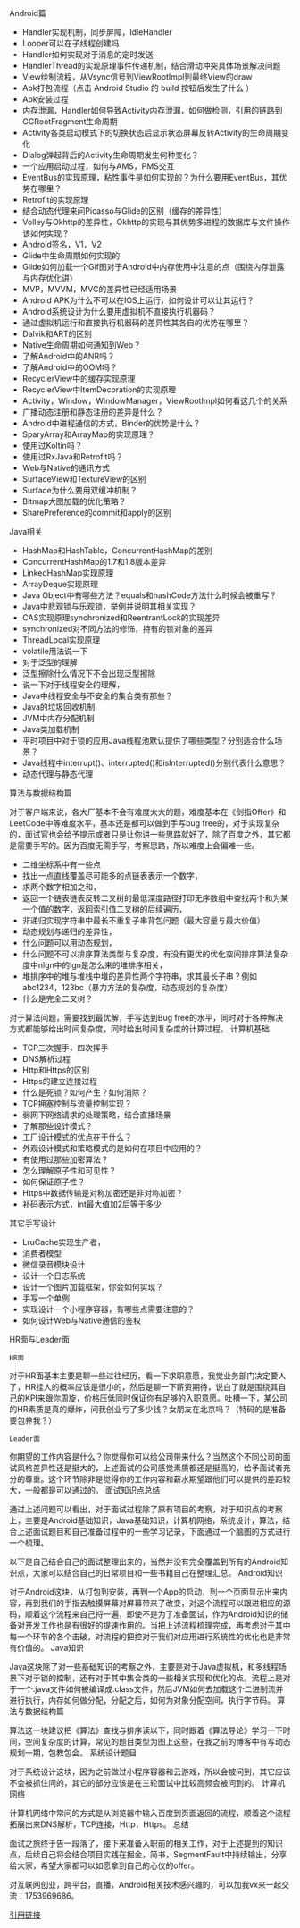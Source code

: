 Android篇

- Handler实现机制，同步屏障，IdleHandler
- Looper可以在子线程创建吗
- Handler如何实现对于消息的定时发送
- HandlerThread的实现原理事件传递机制，结合滑动冲突具体场景解决问题
- View绘制流程，从Vsync信号到ViewRootImpl到最终View的draw
- Apk打包流程（点击 Android Studio 的 build 按钮后发生了什么 ）
- Apk安装过程
- 内存泄漏，Handler如何导致Activity内存泄漏，如何做检测，引用的链路到GCRootFragment生命周期
- Activity各类启动模式下的切换状态后显示状态屏幕反转Activity的生命周期变化
- Dialog弹起背后的Activity生命周期发生何种变化？
- 一个应用启动过程，如何与AMS，PMS交互
- EventBus的实现原理，粘性事件是如何实现的？为什么要用EventBus，其优势在哪里？
- Retrofit的实现原理
- 结合动态代理来问Picasso与Glide的区别（缓存的差异性）
- Volley与Okhttp的差异性，Okhttp的实现与其优势多进程的数据库与文件操作该如何实现？
- Android签名，V1，V2
- Glide中生命周期如何实现的
- Glide如何加载一个Gif图对于Android中内存使用中注意的点（围绕内存泄露与内存优化讲）
- MVP，MVVM，MVC的差异性已经适用场景
- Android APK为什么不可以在IOS上运行，如何设计可以让其运行？
- Android系统设计为什么要用虚拟机不直接执行机器码？
- 通过虚拟机运行和直接执行机器码的差异性其各自的优势在哪里？
- Dalvik和ART的区别
- Native生命周期如何通知到Web？
- 了解Android中的ANR吗？
- 了解Android中的OOM吗？
- RecyclerView中的缓存实现原理
- RecyclerView中ItemDecoration的实现原理
- Activity，Window，WindowManager，ViewRootImpl如何看这几个的关系
- 广播动态注册和静态注册的差异是什么？
- Android中进程通信的方式，Binder的优势是什么？
- SparyArray和ArrayMap的实现原理？
- 使用过Koltin吗？
- 使用过RxJava和Retrofit吗？
- Web与Native的通讯方式
- SurfaceView和TextureView的区别
- Surface为什么要用双缓冲机制？
- Bitmap大图加载的优化策略？
- SharePreference的commit和apply的区别

Java相关

- HashMap和HashTable，ConcurrentHashMap的差别
- ConcurrentHashMap的1.7和1.8版本差异
- LinkedHashMap实现原理
- ArrayDeque实现原理
- Java Object中有哪些方法？equals和hashCode方法什么时候会被重写？
- Java中悲观锁与乐观锁，举例并说明其相关实现？
- CAS实现原理synchronized和ReentrantLock的实现差异
- synchronized对不同方法的修饰，持有的锁对象的差异
- ThreadLocal实现原理
- volatile用法说一下
- 对于泛型的理解
- 泛型擦除什么情况下不会出现泛型擦除
- 说一下对于线程安全的理解，
- Java中线程安全与不安全的集合类有那些？
- Java的垃圾回收机制
- JVM中内存分配机制
- Java类加载机制
- 平时项目中对于锁的应用Java线程池默认提供了哪些类型？分别适合什么场景？
- Java线程中interrupt()、interrupted()和isInterrupted()分别代表什么意思？
- 动态代理与静态代理

算法与数据结构篇

对于客户端来说，各大厂基本不会有难度太大的题，难度基本在《剑指Offer》和LeetCode中等难度水平，基本还是都可以做到手写bug free的，对于实现复杂的，面试官也会给予提示或者只是让你讲一些思路就好了，除了百度之外，其它都是需要手写的。因为百度无需手写，考察思路，所以难度上会偏难一些。

- 二维坐标系中有一些点
- 找出一点直线覆盖尽可能多的点链表表示一个数字，
- 求两个数字相加之和，
- 返回一个链表链表反转二叉树的最低深度路径打印无序数组中查找两个和为某一个值的数字，返回索引值二叉树的后续遍历，
- 非递归实现字符串中最长不重复子串背包问题（最大容量与最大价值）
- 动态规划与递归的差异性，
- 什么问题可以用动态规划，
- 什么问题不可以排序算法类型与复杂度，有没有更优的优化空间排序算法复杂度中nlgn中的lgn是怎么来的堆排序相关，
- 堆排序中的堆与堆栈中堆的差异性两个字符串，求其最长子串？例如abc1234，123bc（暴力方法的复杂度，动态规划的复杂度）
- 什么是完全二叉树？

对于算法问题，需要找到最优解，手写达到Bug free的水平，同时对于各种解决方式都能够给出时间复杂度，同时给出时间复杂度的计算过程。
计算机基础

- TCP三次握手，四次挥手
- DNS解析过程
- Http和Https的区别
- Https的建立连接过程
- 什么是死锁？如何产生？如何消除？
- TCP拥塞控制与流量控制实现？
- 弱网下网络请求的处理策略，结合直播场景
- 了解那些设计模式？
- 工厂设计模式的优点在于什么？
- 外观设计模式和策略模式的是如何在项目中应用的？
- 有使用过那些加密算法？
- 怎么理解原子性和可见性？
- 如何保证原子性？
- Https中数据传输是对称加密还是非对称加密？
- 补码表示方式，int最大值加2后等于多少

其它手写设计

- LruCache实现生产者，
- 消费者模型
- 微信录音模块设计
- 设计一个日志系统
- 设计一个图片加载框架，你会如何实现？
- 手写一个单例
- 实现设计一个小程序容器，有哪些点需要注意的？
- 如何设计Web与Native通信的鉴权

HR面与Leader面

    HR面

对于HR面基本主要是聊一些过往经历，看一下求职意愿，我觉业务部门决定要人了，HR挂人的概率应该是很小的，然后是聊一下薪资期待，说白了就是围绕其自己的KPI来跟你周旋，价格压低同时保证你有足够的入职意愿。吐槽一下，某公司的HR素质是真的爆炸，问我创业亏了多少钱？女朋友在北京吗？（特码的是准备要包养我？）

    Leader面

你期望的工作内容是什么？你觉得你可以给公司带来什么？当然这个不同公司的面试风格差异性还是挺大的，上述面试的公司感觉素质都还是挺高的，给予面试者充分的尊重。这个环节除非是觉得你的工作内容和薪水期望跟他们可以提供的差距较大，一般都是可以通过的。
面试知识点总结

通过上述问题可以看出，对于面试过程除了原有项目的考察，对于知识点的考察上，主要是Android基础知识，Java基础知识，计算机网络，系统设计，算法，结合上述面试题目和自己准备过程中的一些学习记录，下面通过一个脑图的方式进行一个梳理。



以下是自己结合自己的面试整理出来的，当然并没有完全覆盖到所有的Android知识点，大家可以结合自己的日常项目和一些书籍自己在整理汇总。
Android知识



对于Android这块，从打包到安装，再到一个App的启动，到一个页面显示出来内容，再到我们的手指去触摸屏幕对屏幕带来了改变，对这个流程可以跟进相应的源码，顺着这个流程来自己捋一遍，即使不是为了准备面试，作为Android知识的储备对开发工作也是有很好的提速作用的。当把上述流程梳理完成，再考虑对于其中每一个环节的各个击破，对流程的把控对于我们对应用进行系统性的优化也是非常有价值的。
Java知识



Java这块除了对一些基础知识的考察之外，主要是对于Java虚拟机，和多线程场景下对于锁的控制，还有对于其中集合类的一些相关实现和优化的点。流程上是对于一个.java文件如何被编译成.class文件，然后JVM如何去加载这个二进制流并进行执行，内存如何做分配，分配之后，如何为对象分配空间，执行字节码。
算法与数据结构篇



算法这一块建议把《算法》查找与排序读以下，同时跟着《算法导论》学习一下时间，空间复杂度的计算，常见的题目类型为图上这些，在我之前的博客中有写动态规划一期，包教包会。
系统设计题目



对于系统设计这块，因为之前做过小程序容器和云游戏，所以会被问到，其它应该不会被抓住问的，其它的部分应该是在三轮面试中比较高频会被问到的。
计算机网络



计算机网络中常问的方式是从浏览器中输入百度到页面返回的流程，顺着这个流程拓展出来DNS解析，TCP连接，Http，Https。
总结

面试之旅终于告一段落了，接下来准备入职前的相关工作，对于上述提到的知识点，后续自己将会结合项目实践在掘金，简书，SegmentFault中持续输出，分享给大家，希望大家都可以如愿拿到自己的心仪的offer。

对互联网创业，跨平台，直播，Android相关技术感兴趣的，可以加我vx来一起交流：1753969686。

[引用链接](https://zhuanlan.zhihu.com/p/148281501)
